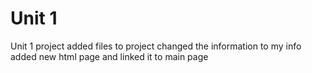 # Unit 1
 Unit 1 project
added files to project
changed the information to my info
added new html page and linked it to main page